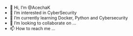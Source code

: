 - 👋 Hi, I’m @AcechaK
- 👀 I’m interested in CyberSecurity
- 🌱 I’m currently learning Docker, Python and Cybersecurity
- 💞️ I’m looking to collaborate on ...
- 📫 How to reach me ...

<!---
AcechaK/AcechaK is a ✨ special ✨ repository because its `README.md` (this file) appears on your GitHub profile.
You can click the Preview link to take a look at your changes.
--->
